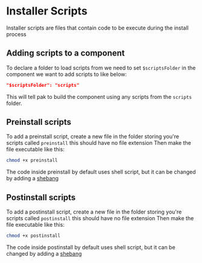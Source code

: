 # Installer Scripts
Installer scripts are files that contain code to be execute during the install process


## Adding scripts to a component
To declare a folder to load scripts from we need to set ```$scriptsFolder``` in the component we want to add scripts to like below:
```json
"$scriptsFolder": "scripts"
```
This will tell pak to build the component using any scripts from the ```scripts``` folder.

## Preinstall scripts
To add a preinstall script, create a new file in the folder storing you're scripts called ```preinstall``` this should have no file extension
Then make the file executable like this:
```bash
chmod +x preinstall
```
The code inside preinstall by default uses shell script, but it can be changed by adding a [shebang](https://bash.cyberciti.biz/guide/Shebang)

## Postinstall scripts
To add a postinstall script, create a new file in the folder storing you're scripts called ```postinstall``` this should have no file extension
Then make the file executable like this:
```bash
chmod +x postinstall
```
The code inside postinstall by default uses shell script, but it can be changed by adding a [shebang](https://bash.cyberciti.biz/guide/Shebang)